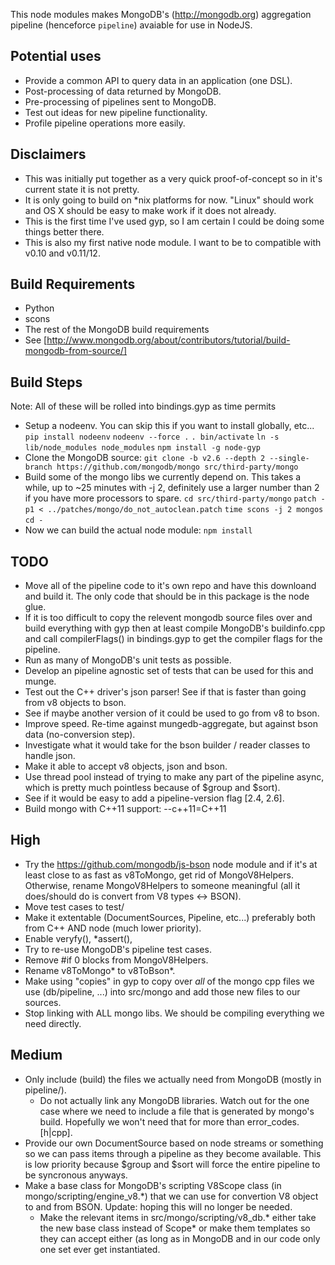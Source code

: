 This node modules makes MongoDB's (http://mongodb.org) aggregation pipeline
(henceforce `pipeline`) avaiable for use in NodeJS.

Potential uses
--------------
* Provide a common API to query data in an application (one DSL).
* Post-processing of data returned by MongoDB.
* Pre-processing of pipelines sent to MongoDB.
* Test out ideas for new pipeline functionality.
* Profile pipeline operations more easily.

Disclaimers
-----------
* This was initially put together as a very quick proof-of-concept so in it's
  current state it is not pretty.
* It is only going to build on *nix platforms for now.  "Linux" should work
  and OS X should be easy to make work if it does not already.
* This is the first time I've used gyp, so I am certain I could be doing some
  things better there.
* This is also my first native node module.  I want to be to compatible with
  v0.10 and v0.11/12.

Build Requirements
-----------
* Python
* scons
* The rest of the MongoDB build requirements
*  See [http://www.mongodb.org/about/contributors/tutorial/build-mongodb-from-source/]

Build Steps
-----------
Note: All of these will be rolled into bindings.gyp as time permits
* Setup a nodeenv.  You can skip this if you want to install globally, etc...
  `pip install nodeenv`
  `nodeenv --force .`
  `. bin/activate`
  `ln -s lib/node_modules node_modules`
  `npm install -g node-gyp`
* Clone the MongoDB source:
  `git clone -b v2.6 --depth 2 --single-branch https://github.com/mongodb/mongo src/third-party/mongo`
* Build some of the mongo libs we currently depend on.  This takes a while, up
  to ~25 minutes with -j 2, definitely use a larger number than 2 if you have
  more processors to spare.
  `cd src/third-party/mongo`
  `patch -p1 < ../patches/mongo/do_not_autoclean.patch`
  `time scons -j 2 mongos`
  `cd -`
* Now we can build the actual node module:
  `npm install`

TODO
----
* Move all of the pipeline code to it's own repo and have this downloand and
  build it.  The only code that should be in this package is the node glue.
*  If it is too difficult to copy the relevent mongodb source files over and
   build everything with gyp then at least compile MongoDB's buildinfo.cpp and
   call compilerFlags() in bindings.gyp to get the compiler flags for the
   pipeline.
* Run as many of MongoDB's unit tests as possible.
* Develop an pipeline agnostic set of tests that can be used for this and munge.
* Test out the C++ driver's json parser!  See if that is faster than going from
  v8 objects to bson.
*   See if maybe another version of it could be used to go from v8 to bson.
* Improve speed.  Re-time against mungedb-aggregate, but against bson data
  (no-conversion step).
*  Investigate what it would take for the bson builder / reader classes to
   handle json.
* Make it able to accept v8 objects, json and bson.
* Use thread pool instead of trying to make any part of the pipeline async,
  which is pretty much pointless because of $group and $sort).
* See if it would be easy to add a pipeline-version flag [2.4, 2.6].
* Build mongo with C++11 support: --c++11=C++11

High
----
* Try the https://github.com/mongodb/js-bson node module and if it's at least
  close to as fast as v8ToMongo, get rid of MongoV8Helpers. Otherwise, rename
  MongoV8Helpers to someone meaningful (all it does/should do is convert from
  V8 types <-> BSON).
* Move test cases to test/
* Make it extentable (DocumentSources, Pipeline, etc...) preferably both from
  C++ AND node (much lower priority).
* Enable veryfy(), *assert(),
* Try to re-use MongoDB's pipeline test cases.
* Remove #if 0 blocks from MongoV8Helpers.
* Rename v8ToMongo* to v8ToBson*. 
* Make using "copies" in gyp to copy over _all_ of the mongo cpp files we use
  (db/pipeline, ...) into src/mongo and add those new files to our sources.
*  Stop linking with ALL mongo libs.  We should be compiling everything we need
   directly.

Medium
------
* Only include (build) the files we actually need from MongoDB (mostly in
  pipeline/).
  - Do not actually link any MongoDB libraries.  Watch out for the one case
    where we need to include a file that is generated by mongo's build.
    Hopefully we won't need that for more than error_codes.[h|cpp].
* Provide our own DocumentSource based on node streams or something so we can
  pass items through a pipeline as they become available.  This is low priority 
  because $group and $sort will force the entire pipeline to be syncronous
  anyways.
* Make a base class for MongoDB's scripting V8Scope class
  (in mongo/scripting/engine_v8.*) that we can use for convertion V8 object to
  and from BSON.  Update: hoping this will no longer be needed.
  - Make the relevant items in src/mongo/scripting/v8_db.* either take the new
    base class instead of Scope* or make them templates so they can accept
    either (as long as in MongoDB and in our code only one set ever get
    instantiated.
